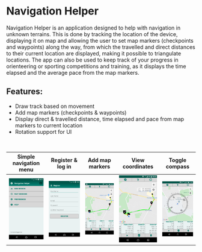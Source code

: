 # Navigation Helper

Navigation Helper is an application designed to help with navigation in unknown terrains. This is done by tracking the location of the device, displaying it on map and allowing the user to set map markers (checkpoints and waypoints) along the way, from which the travelled and direct distances to their current location are displayed, making it possible to triangulate locations. The app can also be used to keep track of your progress in orienteering or sporting competitions and training, as it displays the time elapsed and the average pace from the map markers.

## Features:
  * Draw track based on movement
  * Add map markers (checkpoints & waypoints)
  * Display direct & travelled distance, time elapsed and pace from map markers to current location
  * Rotation support for UI
<br/>

| Simple navigation menu | Register & log in | Add map markers | View coordinates | Toggle compass |
|------------------------|-------------------|-----------------|---------------------------|----------------|
| <img src="screenshots/screenshot1.png" width="700"> | <img src="screenshots/screenshot2.png" width="900"> | <img src="screenshots/screenshot3.png" width="700"> | <img src="screenshots/screenshot4.png" width="700"> | <img src="screenshots/screenshot5.png" width="700"> |
